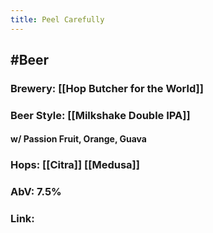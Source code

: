 ```yaml
---
title: Peel Carefully
---
```


## #Beer
### Brewery: [[Hop Butcher for the World]]

### Beer Style: [[Milkshake Double IPA]]
#### w/ Passion Fruit, Orange, Guava

### Hops: [[Citra]] [[Medusa]]

### AbV: 7.5%

### Link:

## 
